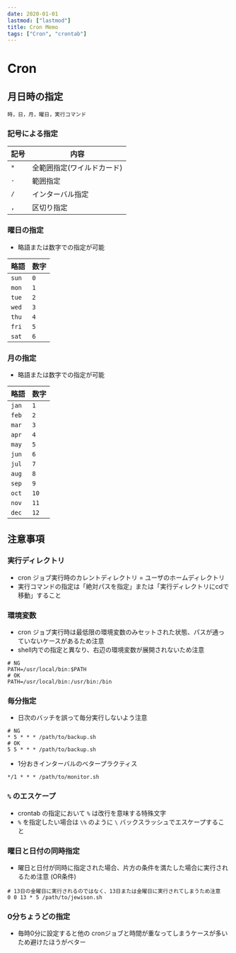 ```yaml
---
date: 2020-01-01
lastmod: ["lastmod"]
title: Cron Memo
tags: ["Cron", "crontab"]
---
```


# Cron

## 月日時の指定
```
時，日，月，曜日，実行コマンド
```

### 記号による指定
|記号|内容|
|---|---|
|`*`|全範囲指定(ワイルドカード)|
|`-`|範囲指定|
|`/`|インターバル指定|
|`,`|区切り指定|

### 曜日の指定
* 略語または数字での指定が可能

|略語|数字|
|---|---|
|`sun`|`0`|
|`mon`|`1`|
|`tue`|`2`|
|`wed`|`3`|
|`thu`|`4`|
|`fri`|`5`|
|`sat`|`6`|

### 月の指定
* 略語または数字での指定が可能

|略語|数字|
|---|---|
|`jan`|`1`|
|`feb`|`2`|
|`mar`|`3`|
|`apr`|`4`|
|`may`|`5`|
|`jun`|`6`|
|`jul`|`7`|
|`aug`|`8`|
|`sep`|`9`|
|`oct`|`10`|
|`nov`|`11`|
|`dec`|`12`|

## 注意事項
### 実行ディレクトリ
* cron ジョブ実行時のカレントディレクトリ = ユーザのホームディレクトリ
* 実行コマンドの指定は「絶対パスを指定」または「実行ディレクトリにcdで移動」すること

### 環境変数
* cron ジョブ実行時は最低限の環境変数のみセットされた状態、パスが通っていないケースがあるため注意
* shell内での指定と異なり、右辺の環境変数が展開されないため注意

```shell
# NG
PATH=/usr/local/bin:$PATH
# OK
PATH=/usr/local/bin:/usr/bin:/bin
```

### 毎分指定
* 日次のバッチを誤って毎分実行しないよう注意
```shell
# NG
* 5 * * * /path/to/backup.sh
# OK
5 5 * * * /path/to/backup.sh
```

* 1分おきインターバルのベタープラクティス
```shell
*/1 * * * /path/to/monitor.sh
```

### `%` のエスケープ
* crontab の指定において `%` は改行を意味する特殊文字
* `%` を指定したい場合は `\%` のように `\` バックスラッシュでエスケープすること

### 曜日と日付の同時指定
* 曜日と日付が同時に指定された場合、片方の条件を満たした場合に実行されるため注意 (OR条件)

```shell
# 13日の金曜日に実行されるのではなく、13日または金曜日に実行されてしまうため注意
0 0 13 * 5 /path/to/jewison.sh
```

### 0分ちょうどの指定
* 毎時0分に設定すると他の cronジョブと時間が重なってしまうケースが多いため避けたほうがベター
